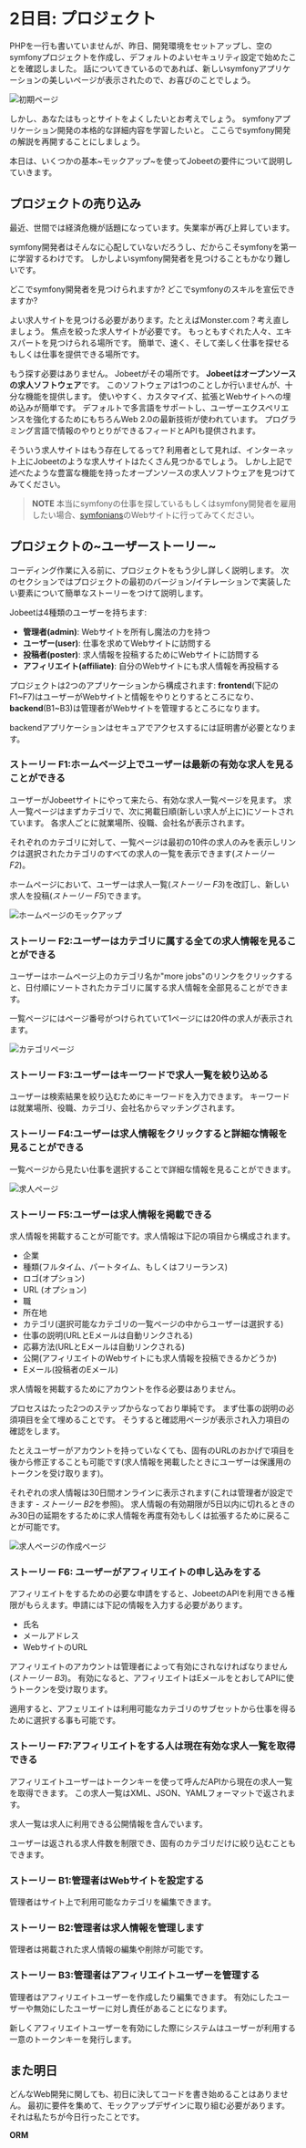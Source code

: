 2日目: プロジェクト
==================

PHPを一行も書いていませんが、昨日、開発環境をセットアップし、空のsymfonyプロジェクトを作成し、デフォルトのよいセキュリティ設定で始めたことを確認しました。
話についてきているのであれば、新しいsymfonyアプリケーションの美しいページが表示されたので、お喜びのことでしょう。


![初期ページ](http://www.symfony-project.org/images/jobeet/1_3/01/congratulations.png)

しかし、あなたはもっとサイトをよくしたいとお考えでしょう。
symfonyアプリケーション開発の本格的な詳細内容を学習したいと。
ここらでsymfony開発の解説を再開することにしましょう。

本日は、いくつかの基本~モックアップ~を使ってJobeetの要件について説明していきます。

プロジェクトの売り込み
---------------------

最近、世間では経済危機が話題になっています。失業率が再び上昇しています。

symfony開発者はそんなに心配していないだろうし、だからこそsymfonyを第一に学習するわけです。
しかしよいsymfony開発者を見つけることもかなり難しいです。

どこでsymfony開発者を見つけられますか? 
どこでsymfonyのスキルを宣伝できますか?

よい求人サイトを見つける必要があります。たとえばMonster.com？考え直しましょう。
焦点を絞った求人サイトが必要です。
もっともすぐれた人々、エキスパートを見つけられる場所です。
簡単で、速く、そして楽しく仕事を探せるもしくは仕事を提供できる場所です。

もう探す必要はありません。
Jobeetがその場所です。
**Jobeetはオープンソースの求人ソフトウェア**です。 
このソフトウェアは1つのことしか行いませんが、十分な機能を提供します。
使いやすく、カスタマイズ、拡張とWebサイトへの埋め込みが簡単です。 
デフォルトで多言語をサポートし、ユーザーエクスペリエンスを強化するためにもちろんWeb 2.0の最新技術が使われています。
プログラミング言語で情報のやりとりができるフィードとAPIも提供されます。

そういう求人サイトはもう存在してるって? 
利用者として見れば、インターネット上にJobeetのような求人サイトはたくさん見つかるでしょう。
しかし上記で述べたような豊富な機能を持ったオープンソースの求人ソフトウェアを見つけてみてください。

>**NOTE**
>本当にsymfonyの仕事を探しているもしくはsymfony開発者を雇用したい場合、[symfonians](http://symfonians.net/)のWebサイトに行ってみてください。

プロジェクトの~ユーザーストーリー~
---------------------------------

コーディング作業に入る前に、プロジェクトをもう少し詳しく説明します。
次のセクションではプロジェクトの最初のバージョン/イテレーションで実装したい要素について簡単なストーリーをつけて説明します。

Jobeetは4種類のユーザーを持ちます:

 * **管理者(admin)**: Webサイトを所有し魔法の力を持つ
 * **ユーザー(user)**: 仕事を求めてWebサイトに訪問する
 * **投稿者(poster)**: 求人情報を投稿するためにWebサイトに訪問する
 * **アフィリエイト(affiliate)**: 自分のWebサイトにも求人情報を再投稿する

プロジェクトは2つのアプリケーションから構成されます:
**frontend**(下記のF1~F7)はユーザーがWebサイトと情報をやりとりするところになり、**backend**(B1~B3)は管理者がWebサイトを管理するところになります。

backendアプリケーションはセキュアでアクセスするには証明書が必要となります。

### ストーリー F1:ホームページ上でユーザーは最新の有効な求人を見ることができる

ユーザーがJobeetサイトにやって来たら、有効な求人一覧ページを見ます。
求人一覧ページはまずカテゴリで、次に掲載日順(新しい求人が上に)にソートされています。
各求人ごとに就業場所、役職、会社名が表示されます。

それぞれのカテゴリに対して、一覧ページは最初の10件の求人のみを表示しリンクは選択されたカテゴリのすべての求人の一覧を表示できます(*ストーリー F2*)。

ホームページにおいて、ユーザーは求人一覧(*ストーリー F3*)を改訂し、新しい求人を投稿(*ストーリー F5*)できます。

![ホームページのモックアップ](http://www.symfony-project.org/images/jobeet/1_3/02/mockup_homepage.png)

### ストーリー F2:ユーザーはカテゴリに属する全ての求人情報を見ることができる

ユーザーはホームページ上のカテゴリ名か"more jobs"のリンクをクリックすると、日付順にソートされたカテゴリに属する求人情報を全部見ることができます。

一覧ページにはページ番号がつけられていて1ページには20件の求人が表示されます。

![カテゴリページ](http://www.symfony-project.org/images/jobeet/1_3/02/mockup_category.png)

### ストーリー F3:ユーザーはキーワードで求人一覧を絞り込める

ユーザーは検索結果を絞り込むためにキーワードを入力できます。
キーワードは就業場所、役職、カテゴリ、会社名からマッチングされます。

### ストーリー F4:ユーザーは求人情報をクリックすると詳細な情報を見ることができる

一覧ページから見たい仕事を選択することで詳細な情報を見ることができます。

![求人ページ](http://www.symfony-project.org/images/jobeet/1_3/02/mockup_job.png)

### ストーリー F5:ユーザーは求人情報を掲載できる

求人情報を掲載することが可能です。求人情報は下記の項目から構成されます。

  * 企業
  * 種類(フルタイム、パートタイム、もしくはフリーランス)
  * ロゴ(オプション)
  * URL (オプション)
  * 職
  * 所在地
  * カテゴリ(選択可能なカテゴリの一覧ページの中からユーザーは選択する)
  * 仕事の説明(URLとEメールは自動リンクされる)
  * 応募方法(URLとEメールは自動リンクされる)
  * 公開(アフィリエイトのWebサイトにも求人情報を投稿できるかどうか)
  * Eメール(投稿者のEメール)

求人情報を掲載するためにアカウントを作る必要はありません。

プロセスはたった2つのステップからなっており単純です。
まず仕事の説明の必須項目を全て埋めることです。
そうすると確認用ページが表示され入力項目の確認をします。

たとえユーザーがアカウントを持っていなくても、固有のURLのおかげで項目を後から修正することも可能です(求人情報を掲載したときにユーザーは保護用のトークンを受け取ります)。

それぞれの求人情報は30日間オンラインに表示されます(これは管理者が設定できます - *ストーリー B2*を参照)。
求人情報の有効期限が5日以内に切れるときのみ30日の延期をするために求人情報を再度有効もしくは拡張するために戻ることが可能です。

![求人ページの作成ページ](http://www.symfony-project.org/images/jobeet/1_3/02/mockup_post.png)

### ストーリー F6: ユーザーがアフィリエイトの申し込みをする

アフィリエイトをするための必要な申請をすると、JobeetのAPIを利用できる権限がもらえます。申請には下記の情報を入力する必要があります。

  * 氏名
  * メールアドレス
  * WebサイトのURL

アフィリエイトのアカウントは管理者によって有効にされなければなりません(*ストーリー B3*)。
有効になると、アフィリエイトはEメールをとおしてAPIに使うトークンを受け取ります。

適用すると、アフェリエイトは利用可能なカテゴリのサブセットから仕事を得るために選択する事も可能です。

### ストーリー F7:アフィリエイトをする人は現在有効な求人一覧を取得できる

アフィリエイトユーザーはトークンキーを使って呼んだAPIから現在の求人一覧を取得できます。
この求人一覧はXML、JSON、YAMLフォーマットで返されます。

求人一覧は求人に利用できる公開情報を含んでいます。

ユーザーは返される求人件数を制限でき、固有のカテゴリだけに絞り込むこともできます。

### ストーリー B1:管理者はWebサイトを設定する

管理者はサイト上で利用可能なカテゴリを編集できます。

### ストーリー B2:管理者は求人情報を管理します

管理者は掲載された求人情報の編集や削除が可能です。

### ストーリー B3:管理者はアフィリエイトユーザーを管理する

管理者はアフィリエイトユーザーを作成したり編集できます。
有効にしたユーザーや無効にしたユーザーに対し責任があることになります。

新しくアフィリエイトユーザーを有効にした際にシステムはユーザーが利用する一意のトークンキーを発行します。

また明日
--------

どんなWeb開発に関しても、初日に決してコードを書き始めることはありません。 
最初に要件を集めて、モックアップデザインに取り組む必要があります。
それは私たちが今日行ったことです。

__ORM__
